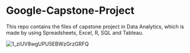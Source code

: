 # Google-Capstone-Project
This repo contains the files of capstone project in Data Analytics, which is made by using Spreadsheets, Excel, R, SQL and Tableau.

![1_ziUV8wgUPU5EBWzGrzGRFQ](https://user-images.githubusercontent.com/87076914/168314137-d4b14989-da29-495c-b875-bd07a6c50725.png)
